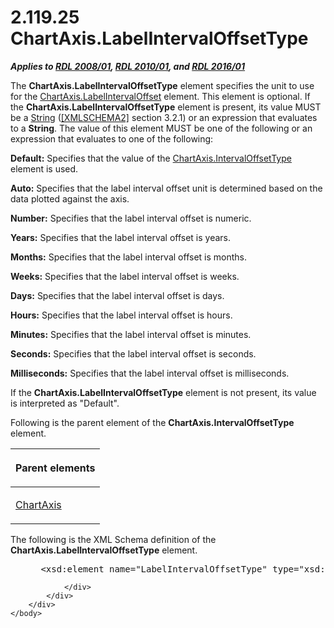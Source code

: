 <html dir="LTR" xmlns:mshelp="http://msdn.microsoft.com/mshelp" xmlns:ddue="http://ddue.schemas.microsoft.com/authoring/2003/5" xmlns:xlink="http://www.w3.org/1999/xlink" xmlns:tool="http://www.microsoft.com/tooltip">
    <head>
        <meta http-equiv="Content-Type" content="text/html; CHARSET=utf-8"></meta>
        <meta name="save" content="history"></meta>
        <title>2.119.25 ChartAxis.LabelIntervalOffsetType</title>
        <xml>
            <mshelp:toctitle title="2.119.25 ChartAxis.LabelIntervalOffsetType"></mshelp:toctitle>
            <mshelp:rltitle title="[MS-RDL]: ChartAxis.LabelIntervalOffsetType"></mshelp:rltitle>
            <mshelp:keyword index="A" term="3a37d476-a383-478c-a6c9-33f6e7b909c8"></mshelp:keyword>
            <mshelp:attr name="DCSext.ContentType" value="open specification"></mshelp:attr>
            <mshelp:attr name="AssetID" value="3a37d476-a383-478c-a6c9-33f6e7b909c8"></mshelp:attr>
            <mshelp:attr name="TopicType" value="kbRef"></mshelp:attr>
            <mshelp:attr name="DCSext.Title" value="[MS-RDL]: ChartAxis.LabelIntervalOffsetType" />
        </xml>
    </head>
    <body>
        <div id="header">
            <h1 class="heading">2.119.25 ChartAxis.LabelIntervalOffsetType</h1>
        </div>
        <div id="mainSection">
            <div id="mainBody">
                <div id="allHistory" class="saveHistory"></div>
                <div id="sectionSection0" class="section" name="collapseableSection">
                    

<p><b><i>Applies to </i></b><a href="1e855f94-4617-47e4-b89e-0856c6cb420f.md"><b><i>RDL 2008/01</i></b></a><b><i>,
</i></b><a href="3428e690-a348-4ec7-8a6a-8efb42d2cdee.md"><b><i>RDL 2010/01</i></b></a><b><i>,
and </i></b><a href="52ce3983-2bfc-4e72-9359-42aaf5fe4509.md"><b><i>RDL 2016/01</i></b></a></p>

<p>The <b>ChartAxis.LabelIntervalOffsetType</b> element
specifies the unit to use for the <a href="48917ef2-b5ad-460a-906a-6f5cabe0aa14.md">ChartAxis.LabelIntervalOffset</a>
element. This element is optional. If the <b>ChartAxis.LabelIntervalOffsetType</b>
element is present, its value MUST be a <a href="1ed81ef3-a683-45e3-aaad-bd2bbe71bc3d.md">String</a> (<a href="https://go.microsoft.com/fwlink/?LinkId=90610">[XMLSCHEMA2]</a> section
3.2.1) or an expression that evaluates to a <b>String</b>. The value of this
element MUST be one of the following or an expression that evaluates to one of
the following:</p>

<p><b>Default:</b> Specifies that the value of the <a href="78f49184-e4b5-495b-acb9-244c9cb2e62e.md">ChartAxis.IntervalOffsetType</a>
element is used.</p>

<p><b>Auto:</b> Specifies that the label interval offset
unit is determined based on the data plotted against the axis.</p>

<p><b>Number:</b> Specifies that the label interval
offset is numeric.</p>

<p><b>Years:</b> Specifies that the label interval
offset is years.</p>

<p><b>Months:</b> Specifies that the label interval
offset is months.</p>

<p><b>Weeks:</b> Specifies that the label interval
offset is weeks.</p>

<p><b>Days:</b> Specifies that the label interval offset
is days.</p>

<p><b>Hours:</b> Specifies that the label interval
offset is hours.</p>

<p><b>Minutes:</b> Specifies that the label interval
offset is minutes.</p>

<p><b>Seconds:</b> Specifies that the label interval
offset is seconds.</p>

<p><b>Milliseconds:</b> Specifies that the label
interval offset is milliseconds.</p>

<p>If the <b>ChartAxis.LabelIntervalOffsetType</b> element is
not present, its value is interpreted as &quot;Default&quot;.</p>

<p>Following is the parent element of the <b>ChartAxis.IntervalOffsetType</b>
element.</p>

<table>
 <thead>
  <tr>
   <th>
   <p>Parent elements</p>
   </th>
  </tr>
 </thead>
 <tr>
  <td>
  <p><a href="0c19f1cb-ef68-4c28-a2d0-8601b7fd0f32.md">ChartAxis</a></p>
  </td>
 </tr>
</table>

<p>The following is the XML Schema definition of the <b>ChartAxis.LabelIntervalOffsetType</b>
element.</p>

<dl>
<dd>
<div><pre> &lt;xsd:element name=&quot;LabelIntervalOffsetType&quot; type=&quot;xsd:string&quot; minOccurs=&quot;0&quot; /&gt;
</pre></div>
</dd></dl>


                </div>
            </div>
        </div>
    </body>
</html>